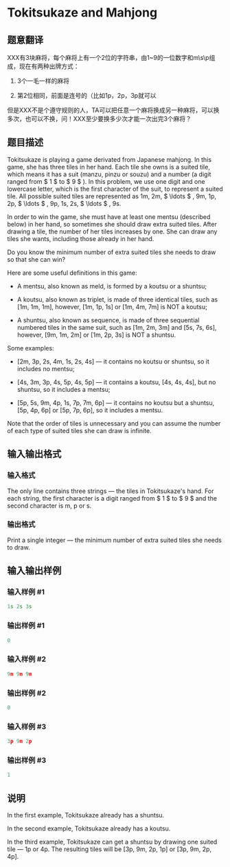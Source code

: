 # Tokitsukaze and Mahjong

## 题意翻译

XXX有3块麻将，每个麻将上有一个2位的字符串，由1~9的一位数字和m\s\p组成，现在有两种出牌方式：

1. 3个一毛一样的麻将

1. 第2位相同，前面是连号的（比如1p，2p，3p就可以

但是XXX不是个遵守规则的人，TA可以把任意一个麻将换成另一种麻将，可以换多次，也可以不换，问！XXX至少要换多少次才能一次出完3个麻将？

## 题目描述

Tokitsukaze is playing a game derivated from Japanese mahjong. In this game, she has three tiles in her hand. Each tile she owns is a suited tile, which means it has a suit (manzu, pinzu or souzu) and a number (a digit ranged from $ 1 $ to $ 9 $ ). In this problem, we use one digit and one lowercase letter, which is the first character of the suit, to represent a suited tile. All possible suited tiles are represented as 1m, 2m, $ \ldots $ , 9m, 1p, 2p, $ \ldots $ , 9p, 1s, 2s, $ \ldots $ , 9s.

In order to win the game, she must have at least one mentsu (described below) in her hand, so sometimes she should draw extra suited tiles. After drawing a tile, the number of her tiles increases by one. She can draw any tiles she wants, including those already in her hand.

Do you know the minimum number of extra suited tiles she needs to draw so that she can win?

Here are some useful definitions in this game:

- A mentsu, also known as meld, is formed by a koutsu or a shuntsu;

- A koutsu, also known as triplet, is made of three identical tiles, such as \[1m, 1m, 1m\], however, \[1m, 1p, 1s\] or \[1m, 4m, 7m\] is NOT a koutsu;

- A shuntsu, also known as sequence, is made of three sequential numbered tiles in the same suit, such as \[1m, 2m, 3m\] and \[5s, 7s, 6s\], however, \[9m, 1m, 2m\] or \[1m, 2p, 3s\] is NOT a shuntsu.

Some examples:

- \[2m, 3p, 2s, 4m, 1s, 2s, 4s\] — it contains no koutsu or shuntsu, so it includes no mentsu;

- \[4s, 3m, 3p, 4s, 5p, 4s, 5p\] — it contains a koutsu, \[4s, 4s, 4s\], but no shuntsu, so it includes a mentsu;

- \[5p, 5s, 9m, 4p, 1s, 7p, 7m, 6p\] — it contains no koutsu but a shuntsu, \[5p, 4p, 6p\] or \[5p, 7p, 6p\], so it includes a mentsu.

Note that the order of tiles is unnecessary and you can assume the number of each type of suited tiles she can draw is infinite.

## 输入输出格式

### 输入格式

The only line contains three strings — the tiles in Tokitsukaze's hand. For each string, the first character is a digit ranged from $ 1 $ to $ 9 $ and the second character is m, p or s.

### 输出格式

Print a single integer — the minimum number of extra suited tiles she needs to draw.

## 输入输出样例

### 输入样例 #1

```cpp
1s 2s 3s

```
### 输出样例 #1

```cpp
0

```
### 输入样例 #2

```cpp
9m 9m 9m

```
### 输出样例 #2

```cpp
0

```
### 输入样例 #3

```cpp
3p 9m 2p

```
### 输出样例 #3

```cpp
1

```
## 说明

In the first example, Tokitsukaze already has a shuntsu.

In the second example, Tokitsukaze already has a koutsu.

In the third example, Tokitsukaze can get a shuntsu by drawing one suited tile — 1p or 4p. The resulting tiles will be \[3p, 9m, 2p, 1p\] or \[3p, 9m, 2p, 4p\].

